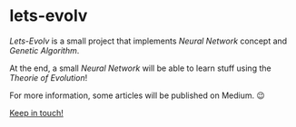 # lets-evolv

*Lets-Evolv* is a small project that implements *Neural Network* concept and *Genetic Algorithm*.

At the end, a small *Neural Network* will be able to learn stuff using the *Theorie of Evolution*!

For more information, some articles will be published on Medium. :wink:

[Keep in touch!](https://twitter.com/BorisTacyniak)
